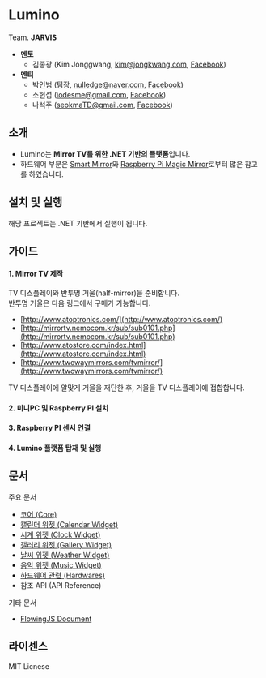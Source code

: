 # Lumino
Team. **JARVIS**

* **멘토**
	* 김종광 (Kim Jonggwang, [kim@jongkwang.com](mailTo:kim@jongkwang.com), [Facebook](https://www.facebook.com/kimjongkwang))
* **멘티**
	* 박인범 (팀장, [nulledge@naver.com](mailTo:nulledge@naver.com), [Facebook](https://www.facebook.com/inbum.park.58))
	* 소현섭 ([iodesme@gmail.com](mailTo:iodesme@gmail.com), [Facebook](https://www.facebook.com/profile.php?id=100009172387549))
	* 나석주 ([seokmaTD@gmail.com](mailTo:seokmaTD@gmail.com), [Facebook](https://www.facebook.com/seokma))


## 소개
* Lumino는 **Mirror TV를 위한 .NET 기반의 플랫폼**입니다.
* 하드웨어 부분은 [Smart Mirror](https://www.kickstarter.com/projects/513673859/smartmirror)와 [Raspberry Pi Magic Mirror](http://michaelteeuw.nl/post/84026273526/and-there-it-is-the-end-result-of-the-magic)로부터 많은 참고를 하였습니다.


## 설치 및 실행
해당 프로젝트는 .NET 기반에서 실행이 됩니다.


## 가이드
#### 1. Mirror TV 제작
TV 디스플레이와 반투명 거울(half-mirror)을 준비합니다.  
반투명 거울은 다음 링크에서 구매가 가능합니다.

* [http://www.atoptronics.com/](http://www.atoptronics.com/)
* [http://mirrortv.nemocom.kr/sub/sub0101.php](http://mirrortv.nemocom.kr/sub/sub0101.php)
* [http://www.atostore.com/index.html](http://www.atostore.com/index.html)
* [http://www.twowaymirrors.com/tvmirror/](http://www.twowaymirrors.com/tvmirror/)

TV 디스플레이에 알맞게 거울을 재단한 후, 거울을 TV 디스플레이에 접합합니다.

#### 2. 미니PC 및 Raspberry PI 설치

#### 3. Raspberry PI 센서 연결

#### 4. Lumino 플랫폼 탑재 및 실행


## 문서
주요 문서

* [코어 (Core)](https://github.com/1step6thswmaestro/12/blob/master/docs/Korean/Core(KR).md)
* [캘린더 위젯 (Calendar Widget)](https://github.com/1step6thswmaestro/12/blob/master/docs/Korean/CalendarWidget(KR).md)
* [시계 위젯 (Clock Widget)](https://github.com/1step6thswmaestro/12/blob/master/docs/Korean/ClockWidget(KR).md)
* [갤러리 위젯 (Gallery Widget)](https://github.com/1step6thswmaestro/12/blob/master/docs/Korean/GalleryWidget(KR).md)
* [날씨 위젯 (Weather Widget)](https://github.com/1step6thswmaestro/12/blob/master/docs/Korean/WeatherWidget(KR).md)
* [음악 위젯 (Music Widget)](https://github.com/1step6thswmaestro/12/blob/master/docs/Korean/MusicWidget(KR).md)
* [하드웨어 관련 (Hardwares)](https://github.com/1step6thswmaestro/12/blob/master/docs/Korean/Hardware(KR).md)
* 참조 API (API Reference)

기타 문서

* [FlowingJS Document](https://github.com/1step6thswmaestro/12/tree/master/widgets/weather/libs)


## 라이센스
MIT Licnese
